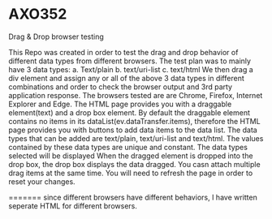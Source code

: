 # AXO352
Drag &amp; Drop browser testing

This Repo was created in order to test the drag and drop behavior of different data types from different browsers. The test plan was to mainly have 3 data types:
a. Text/plain
b. text/uri-list
c. text/html
We then drag a div element and assign any or all of the above 3 data types in different combinations and order to check the browser output and 3rd party application response.
The browsers tested are are Chrome, Firefox, Internet Explorer and Edge. The HTML page provides you with a draggable element(text) and a drop box element. By default the draggable element contains no items in its dataList(ev.dataTransfer.items), therefore the HTML page provides you with buttons to add data items to the data list. The data types that can be added are text/plain, text/uri-list and text/html. The values contained by these data types are unique and constant. The data types selected will be displayed When the dragged element is dropped into the drop box, the drop box displays the data dragged. You casn attach multiple drag items at the same time. You will need to refresh the page in order to reset your changes.

======= since different browsers have different behaviors, I have written seperate HTML for different browsers.
